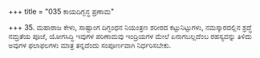 +++
title = "035 ಕಾಯದಿಗ್ಬನ್ಧ ಪ್ರಣಾಮ"

+++
35.  ಮಹಾರಾಜ ಕೇಳು, ಸಾಷ್ಟಾಂಗ ದಿಗ್ಭಂಧನ ನಿಯಂತ್ರಣ ಶರೀರದ ಕಟ್ಟುನಿಟ್ಟುಗಳು, ನಮಸ್ಕಾರದಲ್ಲಿನ ಶ್ರದ್ಧೆ ನಮ್ರತೆಯ ಪೂಜೆ, ಯೋಗಸಿದ್ಧಿ ಇವುಗಳ ಪರಿಣಾಮವು ಇಂದ್ರಿಯಗಳ ಮೇಲೆ ಏನಾಗಬಲ್ಲದೆಂಬ ರಹಸ್ಯವನ್ನು ತಿಳಿದು ಅವುಗಳ ಫಲಾಫಲಗಳು ಮಾತ್ರ ತನ್ನದೆಂದು ಸಂಪೂರ್ಣವಾಗಿ ನಿರ್ಧರಿಸಬೇಕು.